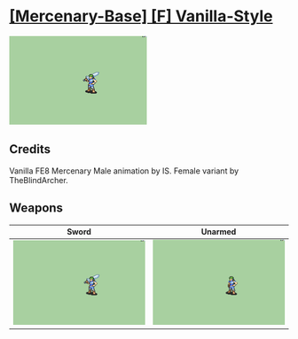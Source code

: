# [\[Mercenary-Base\] \[F\] Vanilla-Style](./)

<img src="./1.%20Sword/Sword_000.png" alt="[Mercenary-Base] [F] Vanilla-Style standing" />

## Credits

Vanilla FE8 Mercenary Male animation by IS.
Female variant by TheBlindArcher.

## Weapons


|Sword |Unarmed |
|  :---: | :---: |
| <img alt="Sword animation" src="./1.%20Sword/Sword.gif" /> | <img alt="Unarmed animation" src="./8.%20Unarmed/Unarmed.gif" /> |
